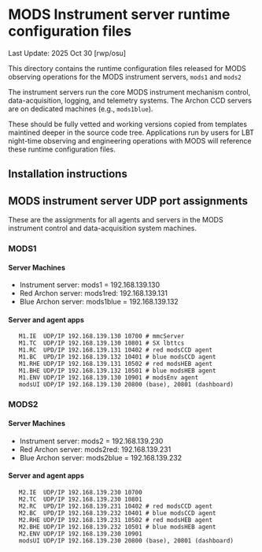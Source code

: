 # MODS Instrument server runtime configuration files

Last Update: 2025 Oct 30 [rwp/osu]

This directory contains the runtime configuration files released for
MODS observing operations for the MODS instrument servers, `mods1` and
`mods2`

The instrument servers run the core MODS instrument mechanism control,
data-acquisition, logging, and telemetry systems.  The Archon CCD
servers are on dedicated machines (e.g., `mods1blue`).

These should be fully vetted and working versions copied from
templates maintined deeper in the source code tree.  Applications run
by users for LBT night-time observing and engineering operations with
MODS will reference these runtime configuration files.

## Installation instructions




## MODS instrument server UDP port assignments

These are the assignments for all agents and servers in the MODS
instrument control and data-acquisition system machines.

### MODS1

#### Server Machines

 * Instrument server: mods1 = 192.168.139.130
 * Red Archon server: mods1red: 192.168.139.131
 * Blue Archon server: mods1blue = 192.168.139.132

#### Server and agent apps

```
   M1.IE  UDP/IP 192.168.139.130 10700 # mmcServer
   M1.TC  UDP/IP 192.168.139.130 10801 # SX lbttcs
   M1.RC  UPD/IP 192.168.139.131 10402 # red modsCCD agent
   M1.BC  UPD/IP 192.168.139.132 10401 # blue modsCCD agent
   M1.RHE UDP/IP 192.168.139.131 10502 # red modsHEB agent
   M1.BHE UDP/IP 192.168.139.132 10501 # blue modsHEB agent
   M1.ENV UDP/IP 192.168.139.130 10901 # modsEnv agent
   modsUI UDP/IP 192.168.139.130 20800 (base), 20801 (dashboard)
```

### MODS2

#### Server Machines

 * Instrument server: mods2 = 192.168.139.230
 * Red Archon server: mods2red: 192.168.139.231
 * Blue Archon server: mods2blue = 192.168.139.232

#### Server and agent apps
```
   M2.IE  UDP/IP 192.168.139.230 10700
   M2.TC  UDP/IP 192.168.139.230 10801
   M2.RC  UPD/IP 192.168.139.231 10402 # red modsCCD agent
   M2.BC  UPD/IP 192.168.139.232 10401 # blue modsCCD agent
   M2.RHE UDP/IP 192.168.139.231 10502 # red modsHEB agent
   M2.BHE UDP/IP 192.168.139.232 10501 # blue modsHEB agent
   M2.ENV UDP/IP 192.168.139.230 10901
   modsUI UDP/IP 192.168.139.230 20800 (base), 20801 (dashboard)
```
